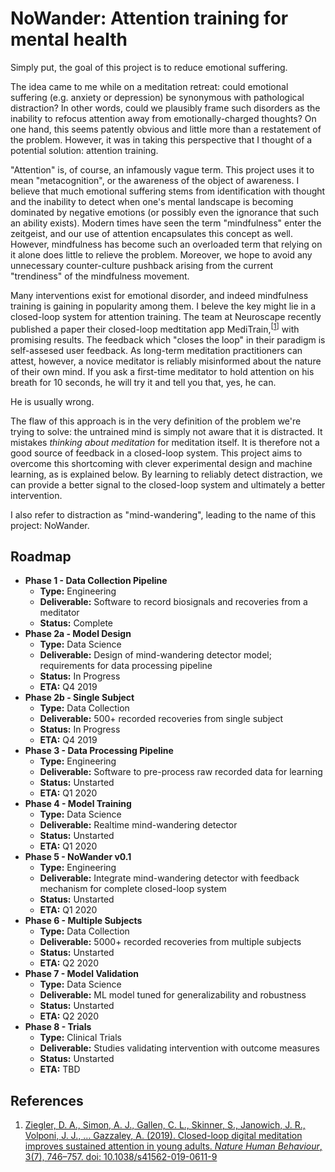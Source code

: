 # NoWander: Attention training for mental health

Simply put, the goal of this project is to reduce emotional suffering.

The idea came to me while on a meditation retreat: could emotional suffering (e.g. anxiety or depression) be synonymous with pathological distraction? In other words, could we plausibly frame such disorders as the inability to refocus attention away from emotionally-charged thoughts? On one hand, this seems patently obvious and little more than a restatement of the problem. However, it was in taking this perspective that I thought of a potential solution: attention training.

"Attention" is, of course, an infamously vague term. This project uses it to mean "metacognition", or the awareness of the object of awareness. I believe that much emotional suffering stems from identification with thought and the inability to detect when one's mental landscape is becoming dominated by negative emotions (or possibly even the ignorance that such an ability exists). Modern times have seen the term "mindfulness" enter the zeitgeist, and our use of attention encapsulates this concept as well. However, mindfulness has become such an overloaded term that relying on it alone does little to relieve the problem. Moreover, we hope to avoid any unnecessary counter-culture pushback arising from the current "trendiness" of the mindfulness movement.

Many interventions exist for emotional disorder, and indeed mindfulness training is gaining in popularity among them. I beleve the key might lie in a closed-loop system for attention training. The team at Neuroscape recently published a paper their closed-loop medtitation app MediTrain,<sup>[[1](https://www.nature.com/articles/s41562-019-0611-9)]</sup> with promising results. The feedback which "closes the loop" in their paradigm is self-assesed user feedback. As long-term meditation practitioners can attest, however, a novice meditator is reliably misinformed about the nature of their own mind. If you ask a first-time meditator to hold attention on his breath for 10 seconds, he will try it and tell you that, yes, he can.

He is usually wrong.

The flaw of this approach is in the very definition of the problem we're trying to solve: the untrained mind is simply not aware that it is distracted. It mistakes _thinking about meditation_ for meditation itself. It is therefore not a good source of feedback in a closed-loop system. This project aims to overcome this shortcoming with clever experimental design and machine learning, as is explained below. By learning to reliably detect distraction, we can provide a better signal to the closed-loop system and ultimately a better intervention.

I also refer to distraction as "mind-wandering", leading to the name of this project: NoWander.

## Roadmap
* **Phase 1 - Data Collection Pipeline**
    * **Type:** Engineering
    * **Deliverable:** Software to record biosignals and recoveries from a meditator
    * **Status:** Complete
* **Phase 2a - Model Design**
    * **Type:** Data Science
    * **Deliverable:** Design of mind-wandering detector model; requirements for data processing pipeline
    * **Status:** In Progress
    * **ETA:** Q4 2019
* **Phase 2b - Single Subject**
    * **Type:** Data Collection
    * **Deliverable:** 500+ recorded recoveries from single subject
    * **Status:** In Progress
    * **ETA:** Q4 2019
* **Phase 3 - Data Processing Pipeline**
    * **Type:** Engineering
    * **Deliverable:** Software to pre-process raw recorded data for learning
    * **Status:** Unstarted
    * **ETA:** Q1 2020
* **Phase 4 - Model Training**
    * **Type:** Data Science
    * **Deliverable:** Realtime mind-wandering detector
    * **Status:** Unstarted
    * **ETA:** Q1 2020
* **Phase 5 - NoWander v0.1**
    * **Type:** Engineering
    * **Deliverable:** Integrate mind-wandering detector with feedback mechanism for complete closed-loop system
    * **Status:** Unstarted
    * **ETA:** Q1 2020
* **Phase 6 - Multiple Subjects**
    * **Type:** Data Collection
    * **Deliverable:** 5000+ recorded recoveries from multiple subjects
    * **Status:** Unstarted
    * **ETA:** Q2 2020
* **Phase 7 - Model Validation**
    * **Type:** Data Science
    * **Deliverable:** ML model tuned for generalizability and robustness
    * **Status:** Unstarted
    * **ETA:** Q2 2020
* **Phase 8 - Trials**
    * **Type:** Clinical Trials
    * **Deliverable:** Studies validating intervention with outcome measures
    * **Status:** Unstarted
    * **ETA:** TBD

## References
1. [Ziegler, D. A., Simon, A. J., Gallen, C. L., Skinner, S., Janowich, J. R., Volponi, J. J., … Gazzaley, A. (2019). Closed-loop digital meditation improves sustained attention in young adults. *Nature Human Behaviour*, 3(7), 746–757. doi: 10.1038/s41562-019-0611-9](https://www.nature.com/articles/s41562-019-0611-9)